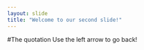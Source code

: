 ```yaml
---
layout: slide
title: "Welcome to our second slide!"
---
```

#The quotation
Use the left arrow to go back!
